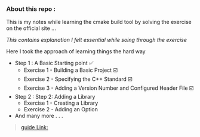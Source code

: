 ### About this repo :
This is my notes while learning the cmake build tool by solving the exercise on the official site ...

*This contains explanation I felt essential while soing through the exercise*

Here I took the approach of learning things the hard way

- Step 1 : A Basic Starting point ✅
    - Exercise 1 - Building a Basic Project ☑️
    - Exercise 2 - Specifying the C++ Standard ☑️
    - Exercise 3 - Adding a Version Number and Configured Header File ☑️
- Step 2 : Step 2: Adding a Library 
    - Exercise 1 - Creating a Library
    - Exercise 2 - Adding an Option
- And many more . . .    


>[guide Link:](https://cmake.org/cmake/help/latest/guide/tutorial/A%20Basic%20Starting%20Point.html#exercise-1-building-a-basic-project)